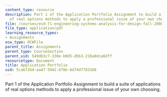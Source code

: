 ```yaml
---
content_type: resource
description: Part 1 of the Application Portfolio Assignment to build a suite of applications
  of real options methods to apply a professional issue of your own choosing.
file: /courses/esd-71-engineering-systems-analysis-for-design-fall-2008/5ca672bdaa475942478e6d74d7783168_ap_assn1.pdf
file_type: application/pdf
learning_resource_types:
- Assignments
ocw_type: OCWFile
parent_title: Assignments
parent_type: CourseSection
parent_uid: 549db3c7-330e-b0d5-d5b3-218a8dca6dff
resourcetype: Document
title: Application Portfolio
uid: 5ca672bd-aa47-5942-478e-6d74d7783168
---
```

Part 1 of the Application Portfolio Assignment to build a suite of applications of real options methods to apply a professional issue of your own choosing.

